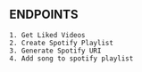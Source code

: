 ## ENDPOINTS

    1. Get Liked Videos
    2. Create Spotify Playlist
    3. Generate Spotify URI
    4. Add song to spotify playlist
